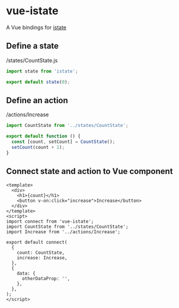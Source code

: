 # vue-istate

A Vue bindings for [istate](https://github.com/linq2js/istate)

## Define a state

/states/CountState.js

```js
import state from 'istate';

export default state(0);
```

## Define an action

/actions/Increase

```js
import CountState from '../states/CountState';

export default function () {
  const [count, setCount] = CountState();
  setCount(count + 1);
}
```

## Connect state and action to Vue component

```vue
<template>
  <div>
    <h1>{count}</h1>
    <button v-on:click="increase">Increase</button>
  </div>
</template>
<script>
import connect from 'vue-istate';
import CountState from '../states/CountState';
import Increase from '../actions/Increase';

export default connect(
  {
    count: CountState,
    increase: Increase,
  },
  {
    data: {
      otherDataProp: '',
    },
  },
);
</script>
```
